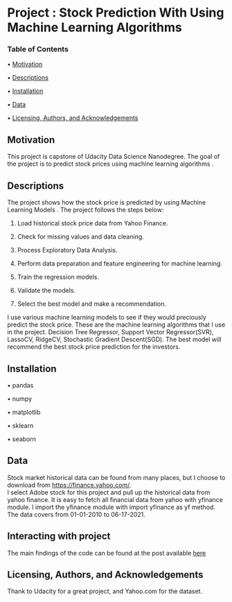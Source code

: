 # Project : Stock Prediction With Using Machine Learning Algorithms


### Table of Contents
•	[Motivation](#Motivation)

•	[Descriptions](#Description)

•	[Installation](#Installation)

•	[Data](#Data)

•	[Licensing, Authors, and Acknowledgements](#Licensing)


## Motivation <a name="Motivation"></a>

This project is capstone of Udacity Data Science Nanodegree. The goal of the project is to predict stock prices using machine learning algorithms . 



## Descriptions <a name="Descriptions"></a>

The project shows how the stock price is predicted by using Machine Learning Models . The project follows the steps below:

1. Load historical stock price data from Yahoo Finance.

2. Check for missing values and data cleaning.
 
3. Process Exploratory Data Analysis.

4. Perform data preparation and feature engineering for machine learning.

5. Train the regression models.

6. Validate the models.

7. Select the best model and make a recommendation.


I use various machine learning models to see if they would preciously predict the stock price. These are the machine learning algorithms that I use in the project. Decision Tree Regressor, Support Vector Regressor(SVR), LassoCV, RidgeCV, Stochastic Gradient Descent(SGD).
The best model will recommend the best stock price prediction for the investors.

## Installation <a name="Installation"></a>

• pandas

• numpy

• matplotlib

• sklearn

• seaborn


## Data <a name="Data"></a>

Stock market historical data can be found from many places, but I choose to download from https://finance.yahoo.com/.  
I select Adobe stock for this project and pull up the historical data from yahoo finance. It is easy to fetch all financial data from yahoo with yfinance module.
I import the yfinance module with import yfinance as yf method. The data covers  from 01-01-2010 to 06-17-2021.

## Interacting with project
The main findings of the code can be found at the post available [here](https://hayirici.medium.com/seattle-airbnb-data-analysis-process-with-machine-learning-algorithm-linear-regression-model-24b3b0b77abf)

## Licensing, Authors, and Acknowledgements<a name="Licensing"></a>

Thank to  Udacity for a great project, and Yahoo.com for the dataset.

